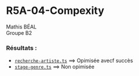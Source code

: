 # R5A-04-Compexity

Mathis BÉAL<br>
Groupe B2

### Résultats :
* [`recherche-artiste.ts`](./cas-concret/recherche-artiste.ts) ==> Opimisée avecf succès
* [`stage-genre.ts`](./cas-concret/stage-genre.ts) ==> Non opimisée